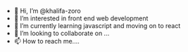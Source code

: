 - 👋 Hi, I’m @khalifa-zoro
- 👀 I’m interested in front end web development
- 🌱 I’m currently learning javascript and moving on to react
- 💞️ I’m looking to collaborate on ...
- 📫 How to reach me....

<!---
khalifa-zoro/khalifa-zoro is a ✨ special ✨ repository because its `README.md` (this file) appears on your GitHub profile.
You can click the Preview link to take a look at your changes.
--->

